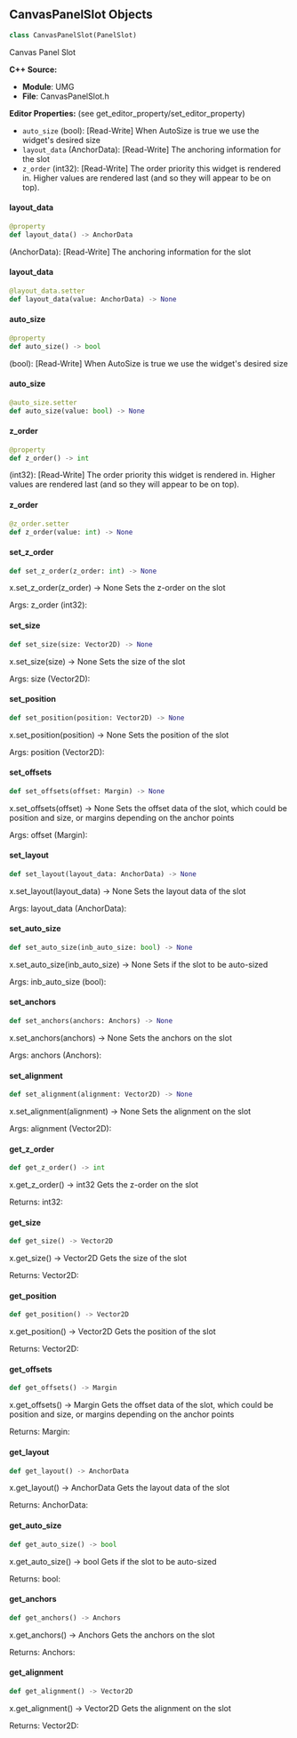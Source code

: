 ## CanvasPanelSlot Objects

```python
class CanvasPanelSlot(PanelSlot)
```

Canvas Panel Slot

**C++ Source:**

- **Module**: UMG
- **File**: CanvasPanelSlot.h

**Editor Properties:** (see get_editor_property/set_editor_property)

- ``auto_size`` (bool):  [Read-Write] When AutoSize is true we use the widget's desired size
- ``layout_data`` (AnchorData):  [Read-Write] The anchoring information for the slot
- ``z_order`` (int32):  [Read-Write] The order priority this widget is rendered in.  Higher values are rendered last (and so they will appear to be on top).

<a id="unreal.CanvasPanelSlot.layout_data"></a>

#### layout_data

```python
@property
def layout_data() -> AnchorData
```

(AnchorData):  [Read-Write] The anchoring information for the slot

<a id="unreal.CanvasPanelSlot.layout_data"></a>

#### layout_data

```python
@layout_data.setter
def layout_data(value: AnchorData) -> None
```

<a id="unreal.CanvasPanelSlot.auto_size"></a>

#### auto_size

```python
@property
def auto_size() -> bool
```

(bool):  [Read-Write] When AutoSize is true we use the widget's desired size

<a id="unreal.CanvasPanelSlot.auto_size"></a>

#### auto_size

```python
@auto_size.setter
def auto_size(value: bool) -> None
```

<a id="unreal.CanvasPanelSlot.z_order"></a>

#### z_order

```python
@property
def z_order() -> int
```

(int32):  [Read-Write] The order priority this widget is rendered in.  Higher values are rendered last (and so they will appear to be on top).

<a id="unreal.CanvasPanelSlot.z_order"></a>

#### z_order

```python
@z_order.setter
def z_order(value: int) -> None
```

<a id="unreal.CanvasPanelSlot.set_z_order"></a>

#### set_z_order

```python
def set_z_order(z_order: int) -> None
```

x.set_z_order(z_order) -> None
Sets the z-order on the slot

Args:
    z_order (int32):

<a id="unreal.CanvasPanelSlot.set_size"></a>

#### set_size

```python
def set_size(size: Vector2D) -> None
```

x.set_size(size) -> None
Sets the size of the slot

Args:
    size (Vector2D):

<a id="unreal.CanvasPanelSlot.set_position"></a>

#### set_position

```python
def set_position(position: Vector2D) -> None
```

x.set_position(position) -> None
Sets the position of the slot

Args:
    position (Vector2D):

<a id="unreal.CanvasPanelSlot.set_offsets"></a>

#### set_offsets

```python
def set_offsets(offset: Margin) -> None
```

x.set_offsets(offset) -> None
Sets the offset data of the slot, which could be position and size, or margins depending on the anchor points

Args:
    offset (Margin):

<a id="unreal.CanvasPanelSlot.set_layout"></a>

#### set_layout

```python
def set_layout(layout_data: AnchorData) -> None
```

x.set_layout(layout_data) -> None
Sets the layout data of the slot

Args:
    layout_data (AnchorData):

<a id="unreal.CanvasPanelSlot.set_auto_size"></a>

#### set_auto_size

```python
def set_auto_size(inb_auto_size: bool) -> None
```

x.set_auto_size(inb_auto_size) -> None
Sets if the slot to be auto-sized

Args:
    inb_auto_size (bool):

<a id="unreal.CanvasPanelSlot.set_anchors"></a>

#### set_anchors

```python
def set_anchors(anchors: Anchors) -> None
```

x.set_anchors(anchors) -> None
Sets the anchors on the slot

Args:
    anchors (Anchors):

<a id="unreal.CanvasPanelSlot.set_alignment"></a>

#### set_alignment

```python
def set_alignment(alignment: Vector2D) -> None
```

x.set_alignment(alignment) -> None
Sets the alignment on the slot

Args:
    alignment (Vector2D):

<a id="unreal.CanvasPanelSlot.get_z_order"></a>

#### get_z_order

```python
def get_z_order() -> int
```

x.get_z_order() -> int32
Gets the z-order on the slot

Returns:
    int32:

<a id="unreal.CanvasPanelSlot.get_size"></a>

#### get_size

```python
def get_size() -> Vector2D
```

x.get_size() -> Vector2D
Gets the size of the slot

Returns:
    Vector2D:

<a id="unreal.CanvasPanelSlot.get_position"></a>

#### get_position

```python
def get_position() -> Vector2D
```

x.get_position() -> Vector2D
Gets the position of the slot

Returns:
    Vector2D:

<a id="unreal.CanvasPanelSlot.get_offsets"></a>

#### get_offsets

```python
def get_offsets() -> Margin
```

x.get_offsets() -> Margin
Gets the offset data of the slot, which could be position and size, or margins depending on the anchor points

Returns:
    Margin:

<a id="unreal.CanvasPanelSlot.get_layout"></a>

#### get_layout

```python
def get_layout() -> AnchorData
```

x.get_layout() -> AnchorData
Gets the layout data of the slot

Returns:
    AnchorData:

<a id="unreal.CanvasPanelSlot.get_auto_size"></a>

#### get_auto_size

```python
def get_auto_size() -> bool
```

x.get_auto_size() -> bool
Gets if the slot to be auto-sized

Returns:
    bool:

<a id="unreal.CanvasPanelSlot.get_anchors"></a>

#### get_anchors

```python
def get_anchors() -> Anchors
```

x.get_anchors() -> Anchors
Gets the anchors on the slot

Returns:
    Anchors:

<a id="unreal.CanvasPanelSlot.get_alignment"></a>

#### get_alignment

```python
def get_alignment() -> Vector2D
```

x.get_alignment() -> Vector2D
Gets the alignment on the slot

Returns:
    Vector2D:

<a id="unreal.CheckBox"></a>